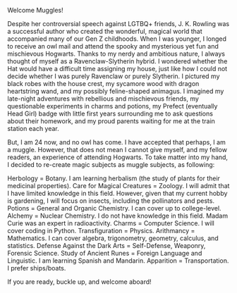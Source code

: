 Welcome Muggles!

Despite her controversial speech against LGTBQ+ friends, J. K. Rowling was a successful author who created the wonderful, magical world that accompanied many of our Gen Z childhoods. When I was younger, I longed to receive an owl mail and attend the spooky and mysterious yet fun and mischievous Hogwarts. Thanks to my nerdy and ambitious nature, I always thought of myself as a Ravenclaw-Slytherin hybrid. I wondered whether the Hat would have a difficult time assigning my house, just like how I could not decide whether I was purely Ravenclaw or purely Slytherin. I pictured my black robes with the house crest, my sycamore wood with dragon heartstring wand, and my possibly feline-shaped animagus. I imagined my late-night adventures with rebellious and mischievous friends, my questionable experiments in charms and potions, my Prefect (eventually Head Girl) badge with little first years surrounding me to ask questions about their homework, and my proud parents waiting for me at the train station each year.

But, I am 24 now, and no owl has come. I have accepted that perhaps, I am a muggle. However, that does not mean I cannot give myself, and my fellow readers, an experience of attending Hogwarts. To take matter into my hand, I decided to re-create magic subjects as muggle subjects, as following:

Herbology = Botany. I am learning herbalism (the study of plants for their medicinal properties).
Care for Magical Creatures = Zoology. I will admit that I have limited knowledge in this field. However, given that my current hobby is gardening, I will focus on insects, including the pollinators and pests.
Potions = General and Organic Chemistry. I can cover up to college-level.
Alchemy = Nuclear Chemistry. I do not have knowledge in this field. Madam Curie was an expert in radioactivity.
Charms = Computer Science. I will cover coding in Python.
Transfiguration = Physics.
Arithmancy = Mathematics. I can cover algebra, trigonometry, geometry, calculus, and statistics. 
Defense Against the Dark Arts = Self-Defense, Weaponry, Forensic Science.
Study of Ancient Runes = Foreign Language and Linguistic. I am learning Spanish and Mandarin.
Apparition = Transportation. I prefer ships/boats.

If you are ready, buckle up, and welcome aboard!
